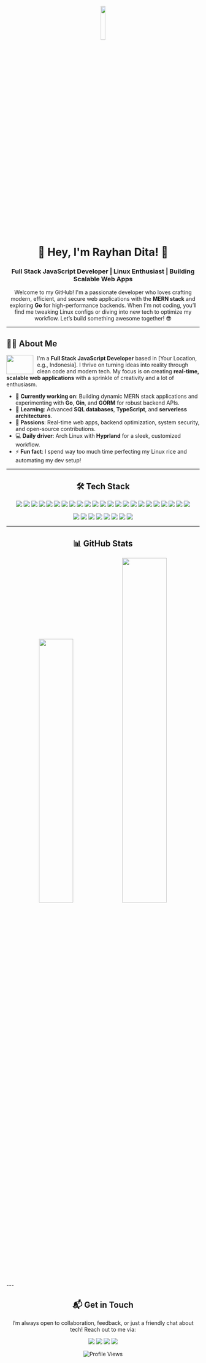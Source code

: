 <p align="center">
  <img src="https://media.tenor.com/NeJfHqkmdMIAAAAj/tux-linux-penguin.gif" width="15%" height="15%">
</p>

<h1 align="center">🚀 Hey, I'm Rayhan Dita! 🚀</h1>
<h3 align="center">Full Stack JavaScript Developer | Linux Enthusiast | Building Scalable Web Apps</h3>

<p align="center">
  Welcome to my GitHub! I'm a passionate developer who loves crafting modern, efficient, and secure web applications with the <b>MERN stack</b> and exploring <b>Go</b> for high-performance backends. When I'm not coding, you’ll find me tweaking Linux configs or diving into new tech to optimize my workflow. Let’s build something awesome together! 😎
</p>

---

<h2 align="left">👨‍💻 About Me</h2>
<p align="left">
  <img height="50" width="70" src="https://media.tenor.com/FEIo6vWVIOMAAAAi/hi.gif" align="left" style="margin-right: 10px;"/>
  I'm a <b>Full Stack JavaScript Developer</b> based in [Your Location, e.g., Indonesia]. I thrive on turning ideas into reality through clean code and modern tech. My focus is on creating <b>real-time, scalable web applications</b> with a sprinkle of creativity and a lot of enthusiasm.
</p>

- 🔭 <b>Currently working on</b>: Building dynamic MERN stack applications and experimenting with <b>Go</b>, <b>Gin</b>, and <b>GORM</b> for robust backend APIs.  
- 🌱 <b>Learning</b>: Advanced <b>SQL databases</b>, <b>TypeScript</b>, and <b>serverless architectures</b>.  
- 🎯 <b>Passions</b>: Real-time web apps, backend optimization, system security, and open-source contributions.  
- 💻 <b>Daily driver</b>: Arch Linux with <b>Hyprland</b> for a sleek, customized workflow.  
- ⚡ <b>Fun fact</b>: I spend way too much time perfecting my Linux rice and automating my dev setup!  

---

<h2 align="center">🛠️ Tech Stack</h2>
<p align="center">
  <img src="https://img.shields.io/badge/JavaScript-%23F7DF1E.svg?style=flat-square&logo=javascript&logoColor=black">
  <img src="https://img.shields.io/badge/TypeScript-%233178C6.svg?style=flat-square&logo=typescript&logoColor=white">
  <img src="https://img.shields.io/badge/Go-%2300ADD8.svg?style=flat-square&logo=go&logoColor=white">
  <img src="https://img.shields.io/badge/Gin-%2300ADD8.svg?style=flat-square&logo=go&logoColor=white">
  <img src="https://img.shields.io/badge/GORM-%2300ADD8.svg?style=flat-square&logo=go&logoColor=white">
  <img src="https://img.shields.io/badge/React-%2361DAFB.svg?style=flat-square&logo=react&logoColor=black">
  <img src="https://img.shields.io/badge/Node.js-%23339933.svg?style=flat-square&logo=node.js&logoColor=white">
  <img src="https://img.shields.io/badge/Express.js-%23000000.svg?style=flat-square&logo=express&logoColor=white">
  <img src="https://img.shields.io/badge/MongoDB-%2347A248.svg?style=flat-square&logo=mongodb&logoColor=white">
  <img src="https://img.shields.io/badge/Prisma-%232D3748.svg?style=flat-square&logo=prisma&logoColor=white">
  <img src="https://img.shields.io/badge/PostgreSQL-%23316192.svg?style=flat-square&logo=postgresql&logoColor=white">
  <img src="https://img.shields.io/badge/MySQL-%234479A1.svg?style=flat-square&logo=mysql&logoColor=white">
  <img src="https://img.shields.io/badge/Tailwind_CSS-%2338B2AC.svg?style=flat-square&logo=tailwind-css&logoColor=white">
  <img src="https://img.shields.io/badge/Vite-%23646CFF.svg?style=flat-square&logo=vite&logoColor=white">
  <img src="https://img.shields.io/badge/Socket.io-%23010101.svg?style=flat-square&logo=socket.io&logoColor=white">
  <img src="https://img.shields.io/badge/Firebase-%23FFCA28.svg?style=flat-square&logo=firebase&logoColor=black">
  <img src="https://img.shields.io/badge/Vercel-%23000000.svg?style=flat-square&logo=vercel&logoColor=white">
  <img src="https://img.shields.io/badge/Bun-%23000000.svg?style=flat-square&logo=bun&logoColor=white">
  <img src="https://img.shields.io/badge/NPM-%23CB3837.svg?style=flat-square&logo=npm&logoColor=white">
  <img src="https://img.shields.io/badge/Postman-%23FF6C37.svg?style=flat-square&logo=postman&logoColor=white">
  <img src="https://img.shields.io/badge/Figma-%23F24E1E.svg?style=flat-square&logo=figma&logoColor=white">
  <img src="https://img.shields.io/badge/Prettier-%23F7B93E.svg?style=flat-square&logo=prettier&logoColor=black">
  <img src="https://img.shields.io/badge/Trello-%23026AA7.svg?style=flat-square&logo=trello&logoColor=white">
</p>
<p align="center">
  <img src="https://img.shields.io/badge/Arch_Linux-%231793D1.svg?style=flat-square&logo=arch-linux&logoColor=white">
  <img src="https://img.shields.io/badge/Linux_Mint-%2387CF3E.svg?style=flat-square&logo=linux-mint&logoColor=white">
  <img src="https://img.shields.io/badge/Ubuntu-%23E95420.svg?style=flat-square&logo=ubuntu&logoColor=white">
  <img src="https://img.shields.io/badge/Bash-%23121011.svg?style=flat-square&logo=gnu-bash&logoColor=white">
  <img src="https://img.shields.io/badge/Zsh-%23121011.svg?style=flat-square&logo=gnu-bash&logoColor=white">
  <img src="https://img.shields.io/badge/Lua-%232C2D72.svg?style=flat-square&logo=lua&logoColor=white">
  <img src="https://img.shields.io/badge/YAML-%23CC2927.svg?style=flat-square&logo=yaml&logoColor=white">
  <img src="https://img.shields.io/badge/Elysia.js-%2349B6E4.svg?style=flat-square">
</p>

---

<h2 align="center">📊 GitHub Stats</h2>
<p align="center">
  <img width="42%" src="https://github-readme-stats.vercel.app/api/top-langs/?username=RayhanDitaAdam&theme=chartreuse-dark&hide_border=false&include_all_commits=true&count_private=false&layout=compact">
  <img width="48%" src="https://github-readme-stats.vercel.app/api?username=RayhanDitaAdam&show_icons=true&theme=radical">
</p>
---

<h2 align="center">📬 Get in Touch</h2>
<p align="center">
  I’m always open to collaboration, feedback, or just a friendly chat about tech! Reach out to me via:
</p>
<p align="center">
  <a href="https://linkedin.com/in/rayhandita"><img src="https://img.shields.io/badge/LinkedIn-%230077B5.svg?style=flat-square&logo=linkedin&logoColor=white"></a>
  <a href="mailto:rayhandita@example.com"><img src="https://img.shields.io/badge/Email-%23D14836.svg?style=flat-square&logo=gmail&logoColor=white"></a>
  <a href="https://x.com/rayhandita"><img src="https://img.shields.io/badge/X-%23000000.svg?style=flat-square&logo=x&logoColor=white"></a>
  <a href="https://rayhandita.dev"><img src="https://img.shields.io/badge/Portfolio-%23000000.svg?style=flat-square&logo=internet-explorer&logoColor=white"></a>
</p>

<p align="center">
  <img src="https://komarev.com/ghpvc/?username=RayhanDitaAdam&style=flat-square&color=brightgreen" alt="Profile Views">
</p>
